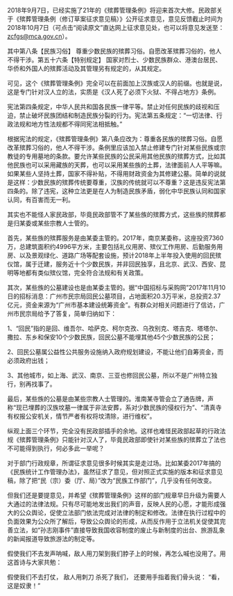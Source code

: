 2018年9月7日，已经实施了21年的《殡葬管理条例》将迎来首次大修。民政部关于《殡葬管理条例（修订草案征求意见稿）》公开征求意见，意见反馈截止时间为2018年10月7日（可点击“阅读原文”直达网上征求意见处，也可以将意见发送至：zcfgs@mca.gov.cn）。


其中第八条【民族习俗】 尊重少数民族的殡葬习俗。自愿改革殡葬习俗的，他人不得干涉。第五十六条【特别规定】  国家对烈士、少数民族群众、港澳台居民、华侨和外国人的殡葬活动及其管理另有规定的，从其规定。

可见，这个《殡葬管理条例》完全可以在前面加上汉族或汉人的前缀。也就是说，这是专门针对汉人立的法，实质是《汉人死了必须下火狱、不得占地方》条例。

宪法第四条规定，中华人民共和国各民族一律平等。禁止对任何民族的歧视和压迫，禁止破坏民族团结和制造民族分裂的行为。宪法第五条规定：“一切法律、行政法规和地方性法规都不得同宪法相抵触。”

根据宪法的规定，《殡葬管理条例》第八条应改为：尊重各民族的殡葬习俗。自愿改革殡葬习俗的，他人不得干涉。条例里应该加入禁止修建专门针对某些民族或宗教徒的专用墓地的条款。要允许某些民族的公民采用其他民族的殡葬方式，比如其他民族也可以采用藏族的天葬，也可以采用某些族的土葬，法律面前人人平等嘛。如果某些人坚持土葬，国家不得补贴，不得用财政资金为其修建公墓。简单的说就是这样：少数民族的殡葬传统要尊重，汉族的传统就可以不尊重？这是违反宪法第四条的。除了违宪，这种立法更是在人为制造民族矛盾，弱化中华民族认同和国家认同，有百害而无一利。

其实也不能怪人家民政部，毕竟民政部管不了某些族的殡葬方式，这些族的殡葬都是归某委或某些宗教人士管的。

首先，某些族的殡葬服务是由某委主管的。2017年，南京某委称，这座投资7360万，总建筑面积约4996平方米，主要包括礼仪用房、殡仪工作用房、后勤服务用房、以及景观绿化、道路广场等配套设施，预计2018年上半年投入使用的回民殡仪馆，属于迁建，服务近十个少数民族，并非回民独享，且北京、武汉、西安、昆明等地都有类似殡仪馆，完全符合法规和有关政策。

其次，某些族的公墓建设也是由某委主管的。据“中国招标与采购网”2017年11月10日的招标消息：广州市民宗局回民公墓项目，占地面积20.3万平米，总投资2.37亿元，资金来源为“广州市基本建设统筹资金”。有群众对相关问题进行了信访，广州市民宗局给予了答复，简单归纳如下：

1、“回民”指的是回、维吾尔、哈萨克、柯尔克孜、乌孜别克、塔吉克、塔塔尔、撒拉、东乡和保安10个少数民族，回民公墓不能埋其他45个少数民族的公民；

2、回民公墓属公益性公共服务设施纳入政府规划建设，不能让他们自筹资金，而必须政府出钱；

3、其他城市，如上海、武汉、南京、三亚也修回民公墓，所以不是广州特立独行，别再找事了。

最后，某些族的公墓是由某些宗教人士管理的。淮南某寺管会立了通告牌，声称“现已埋葬的汉族坟墓一律属于非法安葬，系对少数民族的侵权行为”、“清真寺有权报公安机关，情节严者有权将坟清除，进行维权”。

纵观上面三个环节，完全没有民政部插手的余地。这样也难怪民政部起草的行政法规《殡葬管理条例》只能针对汉人了，毕竟民政部即使针对某些族的殡葬立了法也不可能得到执行，何必多此一举呢？

对于部门行政规章，所谓征求意见很多时候其实是走过场。比如某委2017年搞的《民族统计工作管理办法》，虽然征求了意见，但对照正式实施的版本和征求意见稿，除了把“民（宗）委（厅、局）”改为“民族工作部门”，几乎没有任何改变。

但我们还是要提意见，并希望《殡葬管理条例》这样的部门规章早日升级为需要人大通过的法律法规。只有尽可能地发出我们的声音，反映人民的心愿，才能形成强大的公众舆论，促使立法部门依法完成对法律的制定和修改。法律在执行过程中的负面效果为公众所了解后，导致公众舆论的形成，从而反作用于立法机关促使其完善立法，如“孙志刚事件”直接导致我国收容制度的废止与新制度的出台、旅游乱象的新闻报道导致旅游法的制定等。

假使我们不去发声呐喊，敌人用刀架到我们脖子上的时候，再怎么喊也没用了。用这首诗与大家共勉：

假使我们不去打仗，
敌人用刺刀
杀死了我们，
还要用手指着我们骨头说：
“看，
这是奴隶！”
